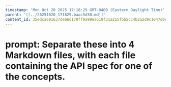 ```yaml
---
timestamp: 'Mon Oct 20 2025 17:18:29 GMT-0400 (Eastern Daylight Time)'
parent: '[[../20251020_171829.baac5d50.md]]'
content_id: 35edca691637de66d178ff9a99ea618f31a215fbb5cc4b2a2d9c1047d0e2ae7d
---
```


# prompt: Separate these into 4 Markdown files, with each file containing the API spec for one of the concepts.
